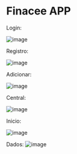 # Finacee APP



Login: 

![image](https://user-images.githubusercontent.com/88559363/208787860-af5d9cc5-d306-4f53-b609-5a67115c2a9a.png)

Registro:

![image](https://user-images.githubusercontent.com/88559363/208787921-bdc2e0a3-189f-4ded-902c-d74c6623c839.png)

Adicionar:

![image](https://user-images.githubusercontent.com/88559363/208788047-26e65026-c3ca-43de-bb86-be72c032715e.png)

Central:

![image](https://user-images.githubusercontent.com/88559363/208788127-d04f3707-e1ee-41c5-814a-f472067f9ac2.png)

Inicio:

![image](https://user-images.githubusercontent.com/88559363/208788200-cf83b330-89c2-4198-9600-6b2fbdb87452.png)

Dados:
![image](https://user-images.githubusercontent.com/88559363/208788264-371acac4-7585-41f6-a139-20e2171d3e55.png)
